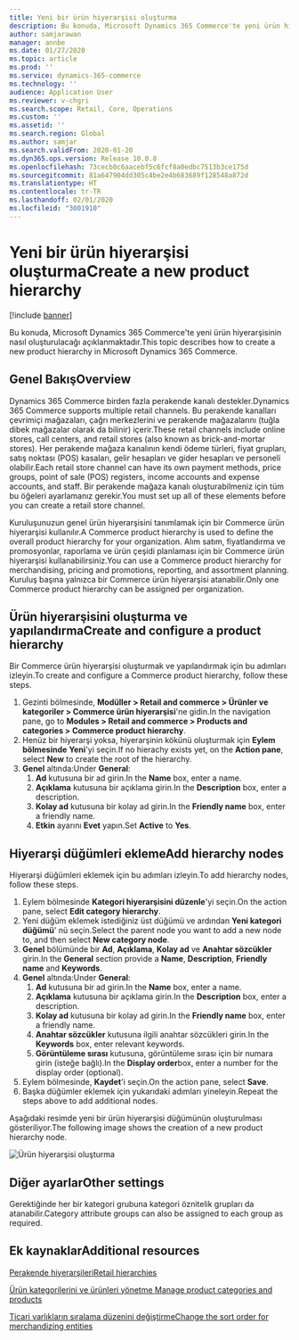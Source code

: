 ```yaml
---
title: Yeni bir ürün hiyerarşisi oluşturma
description: Bu konuda, Microsoft Dynamics 365 Commerce'te yeni ürün hiyerarşisinin nasıl oluşturulacağı açıklanmaktadır.
author: samjarawan
manager: annbe
ms.date: 01/27/2020
ms.topic: article
ms.prod: ''
ms.service: dynamics-365-commerce
ms.technology: ''
audience: Application User
ms.reviewer: v-chgri
ms.search.scope: Retail, Core, Operations
ms.custom: ''
ms.assetid: ''
ms.search.region: Global
ms.author: samjar
ms.search.validFrom: 2020-01-20
ms.dyn365.ops.version: Release 10.0.8
ms.openlocfilehash: 73cecb0c6aacebf5c6fcf8a0edbc7513b3ce175d
ms.sourcegitcommit: 81a647904dd305c4be2e4b683689f128548a872d
ms.translationtype: HT
ms.contentlocale: tr-TR
ms.lasthandoff: 02/01/2020
ms.locfileid: "3001910"
---
```

# <a name="create-a-new-product-hierarchy"></a><span data-ttu-id="dcfff-103">Yeni bir ürün hiyerarşisi oluşturma</span><span class="sxs-lookup"><span data-stu-id="dcfff-103">Create a new product hierarchy</span></span>


[!include [banner](includes/banner.md)]

<span data-ttu-id="dcfff-104">Bu konuda, Microsoft Dynamics 365 Commerce'te yeni ürün hiyerarşisinin nasıl oluşturulacağı açıklanmaktadır.</span><span class="sxs-lookup"><span data-stu-id="dcfff-104">This topic describes how to create a new product hierarchy in Microsoft Dynamics 365 Commerce.</span></span>

## <a name="overview"></a><span data-ttu-id="dcfff-105">Genel Bakış</span><span class="sxs-lookup"><span data-stu-id="dcfff-105">Overview</span></span>

<span data-ttu-id="dcfff-106">Dynamics 365 Commerce birden fazla perakende kanalı destekler.</span><span class="sxs-lookup"><span data-stu-id="dcfff-106">Dynamics 365 Commerce supports multiple retail channels.</span></span> <span data-ttu-id="dcfff-107">Bu perakende kanalları çevrimiçi mağazaları, çağrı merkezlerini ve perakende mağazalarını (tuğla dibek mağazalar olarak da bilinir) içerir.</span><span class="sxs-lookup"><span data-stu-id="dcfff-107">These retail channels include online stores, call centers, and retail stores (also known as brick-and-mortar stores).</span></span> <span data-ttu-id="dcfff-108">Her perakende mağaza kanalının kendi ödeme türleri, fiyat grupları, satış noktası (POS) kasaları, gelir hesapları ve gider hesapları ve personeli olabilir.</span><span class="sxs-lookup"><span data-stu-id="dcfff-108">Each retail store channel can have its own payment methods, price groups, point of sale (POS) registers, income accounts and expense accounts, and staff.</span></span> <span data-ttu-id="dcfff-109">Bir perakende mağaza kanalı oluşturabilmeniz için tüm bu öğeleri ayarlamanız gerekir.</span><span class="sxs-lookup"><span data-stu-id="dcfff-109">You must set up all of these elements before you can create a retail store channel.</span></span> 

<span data-ttu-id="dcfff-110">Kuruluşunuzun genel ürün hiyerarşisini tanımlamak için bir Commerce ürün hiyerarşisi kullanılır.</span><span class="sxs-lookup"><span data-stu-id="dcfff-110">A Commerce product hierarchy is used to define the overall product hierarchy for your organization.</span></span> <span data-ttu-id="dcfff-111">Alım satım, fiyatlandırma ve promosyonlar, raporlama ve ürün çeşidi planlaması için bir Commerce ürün hiyerarşisi kullanabilirsiniz.</span><span class="sxs-lookup"><span data-stu-id="dcfff-111">You can use a Commerce product hierarchy for merchandising, pricing and promotions, reporting, and assortment planning.</span></span> <span data-ttu-id="dcfff-112">Kuruluş başına yalnızca bir Commerce ürün hiyerarşisi atanabilir.</span><span class="sxs-lookup"><span data-stu-id="dcfff-112">Only one Commerce product hierarchy can be assigned per organization.</span></span>

## <a name="create-and-configure-a-product-hierarchy"></a><span data-ttu-id="dcfff-113">Ürün hiyerarşisini oluşturma ve yapılandırma</span><span class="sxs-lookup"><span data-stu-id="dcfff-113">Create and configure a product hierarchy</span></span>

<span data-ttu-id="dcfff-114">Bir Commerce ürün hiyerarşisi oluşturmak ve yapılandırmak için bu adımları izleyin.</span><span class="sxs-lookup"><span data-stu-id="dcfff-114">To create and configure a Commerce product hierarchy, follow these steps.</span></span>

1. <span data-ttu-id="dcfff-115">Gezinti bölmesinde, **Modüller \> Retail and commerce \> Ürünler ve kategoriler \> Commerce ürün hiyerarşisi**'ne gidin.</span><span class="sxs-lookup"><span data-stu-id="dcfff-115">In the navigation pane, go to **Modules \> Retail and commerce \> Products and categories \> Commerce product hierarchy**.</span></span>
1. <span data-ttu-id="dcfff-116">Henüz bir hiyerarşi yoksa, hiyerarşinin kökünü oluşturmak için **Eylem bölmesinde** **Yeni**'yi seçin.</span><span class="sxs-lookup"><span data-stu-id="dcfff-116">If no hierachy exists yet, on the **Action pane**, select **New** to create the root of the hierarchy.</span></span>
1. <span data-ttu-id="dcfff-117">**Genel** altında:</span><span class="sxs-lookup"><span data-stu-id="dcfff-117">Under **General**:</span></span>
    1. <span data-ttu-id="dcfff-118">**Ad** kutusuna bir ad girin.</span><span class="sxs-lookup"><span data-stu-id="dcfff-118">In the **Name** box, enter a name.</span></span>
    1. <span data-ttu-id="dcfff-119">**Açıklama** kutusuna bir açıklama girin.</span><span class="sxs-lookup"><span data-stu-id="dcfff-119">In the **Description** box, enter a description.</span></span>
    1. <span data-ttu-id="dcfff-120">**Kolay ad** kutusuna bir kolay ad girin.</span><span class="sxs-lookup"><span data-stu-id="dcfff-120">In the **Friendly name** box, enter a friendly name.</span></span>
    1. <span data-ttu-id="dcfff-121">**Etkin** ayarını **Evet** yapın.</span><span class="sxs-lookup"><span data-stu-id="dcfff-121">Set **Active** to **Yes**.</span></span>

## <a name="add-hierarchy-nodes"></a><span data-ttu-id="dcfff-122">Hiyerarşi düğümleri ekleme</span><span class="sxs-lookup"><span data-stu-id="dcfff-122">Add hierarchy nodes</span></span>

<span data-ttu-id="dcfff-123">Hiyerarşi düğümleri eklemek için bu adımları izleyin.</span><span class="sxs-lookup"><span data-stu-id="dcfff-123">To add hierarchy nodes, follow these steps.</span></span>

1. <span data-ttu-id="dcfff-124">Eylem bölmesinde **Kategori hiyerarşisini düzenle**'yi seçin.</span><span class="sxs-lookup"><span data-stu-id="dcfff-124">On the action pane, select **Edit category hierarchy**.</span></span>
1. <span data-ttu-id="dcfff-125">Yeni düğüm eklemek istediğiniz üst düğümü ve ardından **Yeni kategori düğümü**' nü seçin.</span><span class="sxs-lookup"><span data-stu-id="dcfff-125">Select the parent node you want to add a new node to, and then select **New category node**.</span></span>
1. <span data-ttu-id="dcfff-126">**Genel** bölümünde bir **Ad**, **Açıklama**, **Kolay ad** ve **Anahtar sözcükler** girin.</span><span class="sxs-lookup"><span data-stu-id="dcfff-126">In the **General** section provide a **Name**, **Description**, **Friendly name** and **Keywords**.</span></span>
1. <span data-ttu-id="dcfff-127">**Genel** altında:</span><span class="sxs-lookup"><span data-stu-id="dcfff-127">Under **General**:</span></span>
    1. <span data-ttu-id="dcfff-128">**Ad** kutusuna bir ad girin.</span><span class="sxs-lookup"><span data-stu-id="dcfff-128">In the **Name** box, enter a name.</span></span>
    1. <span data-ttu-id="dcfff-129">**Açıklama** kutusuna bir açıklama girin.</span><span class="sxs-lookup"><span data-stu-id="dcfff-129">In the **Description** box, enter a description.</span></span>
    1. <span data-ttu-id="dcfff-130">**Kolay ad** kutusuna bir kolay ad girin.</span><span class="sxs-lookup"><span data-stu-id="dcfff-130">In the **Friendly name** box, enter a friendly name.</span></span>
    1. <span data-ttu-id="dcfff-131">**Anahtar sözcükler** kutusuna ilgili anahtar sözcükleri girin.</span><span class="sxs-lookup"><span data-stu-id="dcfff-131">In the **Keywords** box, enter relevant keywords.</span></span>
    1. <span data-ttu-id="dcfff-132">**Görüntüleme sırası** kutusuna, görüntüleme sırası için bir numara girin (isteğe bağlı).</span><span class="sxs-lookup"><span data-stu-id="dcfff-132">In the **Display order**box, enter a number for the display order (optional).</span></span>
1. <span data-ttu-id="dcfff-133">Eylem bölmesinde, **Kaydet**'i seçin.</span><span class="sxs-lookup"><span data-stu-id="dcfff-133">On the action pane, select **Save**.</span></span>
1. <span data-ttu-id="dcfff-134">Başka düğümler eklemek için yukarıdaki adımları yineleyin.</span><span class="sxs-lookup"><span data-stu-id="dcfff-134">Repeat the steps above to add additional nodes.</span></span>

<span data-ttu-id="dcfff-135">Aşağıdaki resimde yeni bir ürün hiyerarşisi düğümünün oluşturulması gösteriliyor.</span><span class="sxs-lookup"><span data-stu-id="dcfff-135">The following image shows the creation of a new product hierarchy node.</span></span>

![Ürün hiyerarşisi oluşturma](media/create-product-hierarchy.png)

## <a name="other-settings"></a><span data-ttu-id="dcfff-137">Diğer ayarlar</span><span class="sxs-lookup"><span data-stu-id="dcfff-137">Other settings</span></span>

<span data-ttu-id="dcfff-138">Gerektiğinde her bir kategori grubuna kategori öznitelik grupları da atanabilir.</span><span class="sxs-lookup"><span data-stu-id="dcfff-138">Category attribute groups can also be assigned to each group as required.</span></span>  

## <a name="additional-resources"></a><span data-ttu-id="dcfff-139">Ek kaynaklar</span><span class="sxs-lookup"><span data-stu-id="dcfff-139">Additional resources</span></span>

[<span data-ttu-id="dcfff-140">Perakende hiyerarşileri</span><span class="sxs-lookup"><span data-stu-id="dcfff-140">Retail hierarchies</span></span>](retail-hierarchies.md)

[<span data-ttu-id="dcfff-141">Ürün kategorilerini ve ürünleri yönetme </span><span class="sxs-lookup"><span data-stu-id="dcfff-141">Manage product categories and products </span></span>](category-management-product-creation.md)

[<span data-ttu-id="dcfff-142">Ticari varlıkların sıralama düzenini değiştirme</span><span class="sxs-lookup"><span data-stu-id="dcfff-142">Change the sort order for merchandizing entities</span></span>](custom-order-categories-nav-retail-prod-hierarchy.md)

